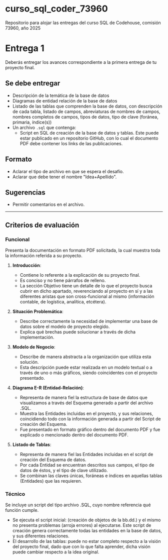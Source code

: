 # curso_sql_coder_73960
Repositorio para alojar las entregas del curso SQL de Codehouse, comisión 73960, año 2025

# Entrega 1

Deberás entregar los avances correspondiente a la primera entrega de tu proyecto final.

## Se debe entregar

- Descripción de la temática de la base de datos
- Diagramas de entidad relación de la base de datos
- Listado de las tablas que comprenden la base de datos, con descripción de cada tabla, listado de campos, abreviaturas de nombres de campos, nombres completos de campos, tipos de datos, tipo de clave (foránea, primaria, índice(s))
- Un archivo `.sql` que contenga:
  - Script en SQL de creación de la base de datos y tablas. Este puede estar publicado en un repositorio GitHub, con lo cual el documento PDF debe contener los links de las publicaciones.

## Formato

- Aclarar el tipo de archivo en que se espera el desafío.
- Aclarar que debe tener el nombre "Idea+Apellido".

## Sugerencias

- Permitir comentarios en el archivo.

---

## Criterios de evaluación

### Funcional

Presenta la documentación en formato PDF solicitada, la cual muestra toda la información referida a su proyecto.

1. **Introducción**:
   - Contiene lo referente a la explicación de su proyecto final.
   - Es conciso y no tiene párrafos de relleno.
   - La sección Objetivo tiene un detalle de lo que el proyecto busca cubrir en dicho apartado, reverenciando al proyecto en sí y a las diferentes aristas que son cross-funcional al mismo (información contable, de logística, analítica, etcétera).

2. **Situación Problemática**:
   - Describe correctamente la necesidad de implementar una base de datos sobre el modelo de proyecto elegido.
   - Explica qué brechas puede solucionar a través de dicha implementación.

3. **Modelo de Negocio**:
   - Describe de manera abstracta a la organización que utiliza esta solución.
   - Esta descripción puede estar realizada en un modelo textual o a través de uno o más gráficos, siendo coincidentes con el proyecto presentado.

4. **Diagrama E-R (Entidad-Relación)**:
   - Representa de manera fiel la estructura de base de datos que visualizamos a través del Esquema generado a partir del archivo .SQL.
   - Muestra las Entidades incluidas en el proyecto, y sus relaciones, coincidiendo todo con la información generada a partir del Script de creación del Esquema.
   - Fue presentado en formato gráfico dentro del documento PDF y fue explicado o mencionado dentro del documento PDF.

5. **Listado de Tablas**:
   - Representa de manera fiel las Entidades incluidas en el script de creación del Esquema de datos.
   - Por cada Entidad se encuentran descritos sus campos, el tipo de datos de éstos, y el tipo de clave utilizado.
   - Se combinan las claves únicas, foráneas e índices en aquellas tablas (Entidades) que las requieren.

### Técnico

Se incluye un script del tipo archivo .SQL, cuyo nombre referencia qué función cumple.

- Se ejecuta el script inicial: (creación de objetos de la bb.dd.) y el mismo no presenta problemas (arroja errores) al ejecutarse. Este script de creación genera correctamente todas las entidades en la base de datos, y sus diferentes relaciones.
- El desarrollo de las tablas: puede no estar completo respecto a la visión del proyecto final, dado que con lo que falta aprender, dicha visión puede cambiar respecto a la idea original.
